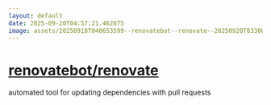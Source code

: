 ```yaml
---
layout: default
date: 2025-09-20T04:57:21.462075
image: assets/20250918T040653599--renovatebot--renovate--20250920T033005324--cropped.png
---
```


# [renovatebot/renovate](https://github.com/renovatebot/renovate)

automated tool for updating dependencies with pull requests
